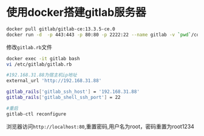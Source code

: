 #  使用docker搭建gitlab服务器

```bash
docker pull gitlab/gitlab-ce:13.3.5-ce.0
docker run -d  -p 443:443 -p 80:80 -p 2222:22 --name gitlab -v `pwd`/config:/etc/gitlab -v `pwd`/logs:/var/log/gitlab -v `pwd`/data:/var/opt/gitlab gitlab/gitlab-ce:13.3.5-ce.0
```

修改`gitlab.rb`文件

```bash
docker exec -it gitlab bash
vi /etc/gitlab/gitlab.rb

#192.168.31.88为宿主机ip地址
external_url 'http://192.168.31.88'

gitlab_rails['gitlab_ssh_host'] = '192.168.31.88'
gitlab_rails['gitlab_shell_ssh_port'] = 22

#重启
gitlab-ctl reconfigure
```

浏览器访问`http://localhost:80`,重置密码,用户名为root，密码重置为root1234
